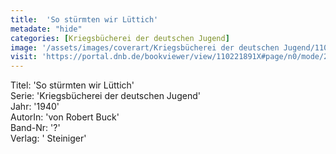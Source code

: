 ```yaml
---
title:  'So stürmten wir Lüttich'
metadate: "hide"
categories: [Kriegsbücherei der deutschen Jugend]
image: '/assets/images/coverart/Kriegsbücherei der deutschen Jugend/110221891X_00000010.jpg'
visit: 'https://portal.dnb.de/bookviewer/view/110221891X#page/n0/mode/2up'
---
```

Titel: 'So stürmten wir Lüttich' <br>
Serie: 'Kriegsbücherei der deutschen Jugend' <br>
Jahr: '1940' <br>
AutorIn: 'von Robert Buck' <br>
Band-Nr: '?' <br>
Verlag: ' Steiniger'